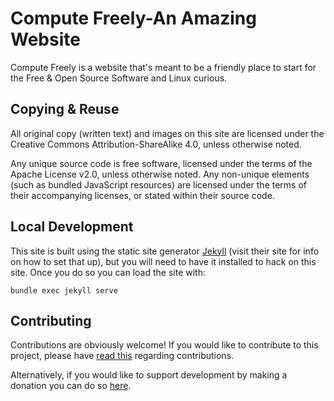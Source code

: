 # Compute Freely-An Amazing Website 

Compute Freely is a website that's meant to be a friendly place to start for the Free & Open Source Software and Linux curious.

## Copying & Reuse

All original copy (written text) and images on this site are licensed under the Creative Commons Attribution-ShareAlike 4.0, unless otherwise noted.

Any unique source code is free software, licensed under the terms of the Apache License v2.0, unless otherwise noted. Any non-unique elements (such as bundled JavaScript resources) are licensed under the terms of their accompanying licenses, or stated within their source code.

## Local Development

This site is built using the static site generator [Jekyll](https://jekyllrb.com/) (visit their site for info on how to set that up), but you will need to have it installed to hack on this site. Once you do so you can load the site with:

	bundle exec jekyll serve

## Contributing

Contributions are obviously welcome! If you would like to contribute to this project, please have [read this](/CONTRIBUTING.md) regarding contributions.

Alternatively, if you would like to support development by making a donation you can do so [here](https://snwh.org/donate).

